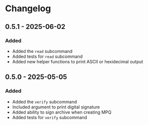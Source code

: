 # Changelog

## 0.5.1 - 2025-06-02

### Added

- Added the `read` subcommand
- Added tests for `read` subcommand
- Added new helper functions to print ASCII or hexidecimal output

## 0.5.0 - 2025-05-05

### Added

- Added the `verify` subcommand
- Included argument to print digital signature
- Added ability to sign archive when creating MPQ
- Added tests for `verify` subcommand
